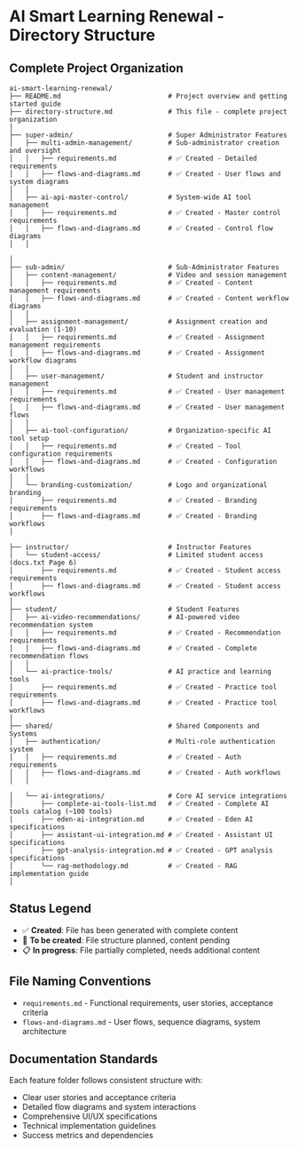 # AI Smart Learning Renewal - Directory Structure

## Complete Project Organization

```
ai-smart-learning-renewal/
├── README.md                           # Project overview and getting started guide
├── directory-structure.md              # This file - complete project organization
│
├── super-admin/                        # Super Administrator Features
│   ├── multi-admin-management/         # Sub-administrator creation and oversight
│   │   ├── requirements.md             # ✅ Created - Detailed requirements
│   │   ├── flows-and-diagrams.md       # ✅ Created - User flows and system diagrams
│   │
│   ├── ai-api-master-control/          # System-wide AI tool management
│   │   ├── requirements.md             # ✅ Created - Master control requirements
│   │   ├── flows-and-diagrams.md       # ✅ Created - Control flow diagrams
│   │

│
├── sub-admin/                          # Sub-Administrator Features
│   ├── content-management/             # Video and session management
│   │   ├── requirements.md             # ✅ Created - Content management requirements
│   │   ├── flows-and-diagrams.md       # ✅ Created - Content workflow diagrams
│   │
│   ├── assignment-management/          # Assignment creation and evaluation (1-10)
│   │   ├── requirements.md             # ✅ Created - Assignment management requirements
│   │   ├── flows-and-diagrams.md       # ✅ Created - Assignment workflow diagrams
│   │
│   ├── user-management/                # Student and instructor management
│   │   ├── requirements.md             # ✅ Created - User management requirements
│   │   ├── flows-and-diagrams.md       # ✅ Created - User management flows
│   │
│   ├── ai-tool-configuration/          # Organization-specific AI tool setup
│   │   ├── requirements.md             # ✅ Created - Tool configuration requirements
│   │   ├── flows-and-diagrams.md       # ✅ Created - Configuration workflows
│   │
│   └── branding-customization/         # Logo and organizational branding
│       ├── requirements.md             # ✅ Created - Branding requirements
│       ├── flows-and-diagrams.md       # ✅ Created - Branding workflows
│

├── instructor/                         # Instructor Features
│   └── student-access/                 # Limited student access (docs.txt Page 6)
│       ├── requirements.md             # ✅ Created - Student access requirements
│       ├── flows-and-diagrams.md       # ✅ Created - Student access workflows
│
├── student/                            # Student Features
│   ├── ai-video-recommendations/       # AI-powered video recommendation system
│   │   ├── requirements.md             # ✅ Created - Recommendation requirements
│   │   ├── flows-and-diagrams.md       # ✅ Created - Complete recommendation flows
│   │
│   └── ai-practice-tools/              # AI practice and learning tools
│       ├── requirements.md             # ✅ Created - Practice tool requirements
│       ├── flows-and-diagrams.md       # ✅ Created - Practice tool workflows
│
├── shared/                             # Shared Components and Systems
│   ├── authentication/                 # Multi-role authentication system
│   │   ├── requirements.md             # ✅ Created - Auth requirements
│   │   ├── flows-and-diagrams.md       # ✅ Created - Auth workflows
│   │

│   └── ai-integrations/                # Core AI service integrations
│       ├── complete-ai-tools-list.md   # ✅ Created - Complete AI tools catalog (~100 tools)
│       ├── eden-ai-integration.md      # ✅ Created - Eden AI specifications
│       ├── assistant-ui-integration.md # ✅ Created - Assistant UI specifications
│       ├── gpt-analysis-integration.md # ✅ Created - GPT analysis specifications
│       └── rag-methodology.md          # ✅ Created - RAG implementation guide
│
```

## Status Legend

- ✅ **Created**: File has been generated with complete content
- 🔄 **To be created**: File structure planned, content pending
- 📋 **In progress**: File partially completed, needs additional content

## File Naming Conventions

- `requirements.md` - Functional requirements, user stories, acceptance criteria
- `flows-and-diagrams.md` - User flows, sequence diagrams, system architecture

## Documentation Standards

Each feature folder follows consistent structure with:

- Clear user stories and acceptance criteria
- Detailed flow diagrams and system interactions
- Comprehensive UI/UX specifications
- Technical implementation guidelines
- Success metrics and dependencies

